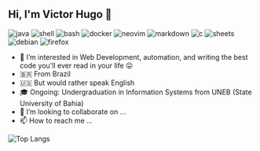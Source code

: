 ## Hi, I'm Victor Hugo 👋

![java](https://img.shields.io/badge/OpenJDK-ED8B00?style=for-the-badge&logo=openjdk&logoColor=white)
![shell](https://img.shields.io/badge/Shell_Script-121011?style=for-the-badge&logo=gnu-bash&logoColor=white)
![bash](https://img.shields.io/badge/GNU%20Bash-4EAA25?style=for-the-badge&logo=GNU%20Bash&logoColor=white)
![docker](https://img.shields.io/badge/Docker-2CA5E0?style=for-the-badge&logo=docker&logoColor=white)
![neovim](https://img.shields.io/badge/NeoVim-%2357A143.svg?&style=for-the-badge&logo=neovim&logoColor=white)
![markdown](https://img.shields.io/badge/Markdown-000000?style=for-the-badge&logo=markdown&logoColor=white)
![c](https://img.shields.io/badge/C-00599C?style=for-the-badge&logo=c&logoColor=white)
![sheets](https://img.shields.io/badge/Google%20Sheets-34A853?style=for-the-badge&logo=google-sheets&logoColor=white)
![debian](https://img.shields.io/badge/Debian-A81D33?style=for-the-badge&logo=debian&logoColor=white)
![firefox](https://img.shields.io/badge/Firefox_Browser-FF7139?style=for-the-badge&logo=Firefox-Browser&logoColor=white)

- 👀 I’m interested in Web Development, automation, and writing the best code you'll ever read in your life 😛
- 🇧🇷 From Brazil
- 🇺🇸 But would rather speak English
- 🎓 Ongoing: Undergraduation in Information Systems from UNEB (State University of Bahia)
- 💞️ I’m looking to collaborate on ...
- 📫 How to reach me ...

<!---
wilyJ80/wilyJ80 is a ✨ special ✨ repository because its `README.md` (this file) appears on your GitHub profile.
You can click the Preview link to take a look at your changes.
---> 

<!--## Languages and Tools
[![My Skills](https://skillicons.dev/icons?i=bash,java,c,md,docker,linux,neovim,vim)](https://skillicons.dev)
--->
![Top Langs](https://github-readme-stats.vercel.app/api/top-langs/?username=wilyJ80&layout=compact&theme=transparent)
<!---
--![test](https://github-profile-summary-cards.vercel.app/api/cards/profile-details?username=wilyJ80) --->

